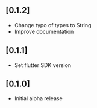 ## [0.1.2]

* Change typo of types to String
* Improve documentation

## [0.1.1]

* Set flutter SDK version

## [0.1.0]

* Initial alpha release

